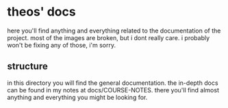 # theos' docs
here you'll find anything and everything related to the documentation of the project. most of the images are broken, but i dont really care. i probably won't be fixing any of those, i'm sorry.

## structure
in this directory you will find the general documentation. the in-depth docs can be found in my notes at docs/COURSE-NOTES. there you'll find almost anything and everything you might be looking for.
